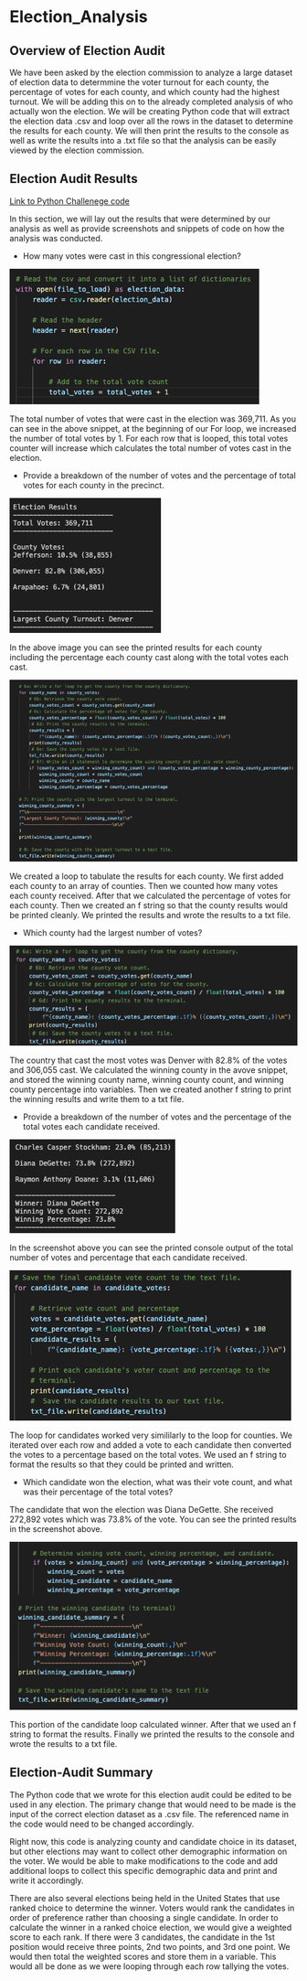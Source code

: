 # Election_Analysis

## Overview of Election Audit

We have been asked by the election commission to analyze a large dataset of election data to determmine the voter turnout for each county, the percentage of votes for each county, and which county had the highest turnout. We will be adding this on to the already completed analysis of who actually won the election. We will be creating Python code that will extract the election data .csv and loop over all the rows in the dataset to determine the results for each county. We will then print the results to the console as well as write the results into a .txt file so that the analysis can be easily viewed by the election commission.

## Election Audit Results

[Link to Python Challenege code](https://github.com/SeanDraper/Election_Analysis/blob/main/PyPoll_Challenge.py)

In this section, we will lay out the results that were determined by our analysis as well as provide screenshots and snippets of code on how the analysis was conducted.

- How many votes were cast in this congressional election?

![Total Votes](Resources/total_votes.png)

The total number of votes that were cast in the election was 369,711. As you can see in the above snippet, at the beginning of our For loop, we increased the number of total votes by 1. For each row that is looped, this total votes counter will increase which calculates the total number of votes cast in the election.

- Provide a breakdown of the number of votes and the percentage of total votes for each county in the precinct.

![County Results](Resources/county_results.png)

In the above image you can see the printed results for each county including the percentage each county cast along with the total votes each cast.

![County Loop1](Resources/county_loop1.png)

We created a loop to tabulate the results for each county. We first added each county to an array of counties. Then we counted how many votes each county received. After that we calculated the percentage of votes for each county. Then we created an f string so that the county results would be printed cleanly. We printed the results and wrote the results to a txt file. 

- Which county had the largest number of votes?

![County Loop2](Resources/county_loop2.png)

The country that cast the most votes was Denver with 82.8% of the votes and 306,055 cast. We calculated the winning county in the avove snippet, and stored the winning county name, winning county count, and winning county percentage into variables. Then we created another f string to print the winning results and write them to a txt file.

- Provide a breakdown of the number of votes and the percentage of the total votes each candidate received.

![Candidate Results](Resources/candidate_results.png)

In the screenshot above you can see the printed console output of the total number of votes and percentage that each candidate received.

![Candidate Loop1](Resources/candidate_loop1.png)

The loop for candidates worked very simililarly to the loop for counties. We iterated over each row and added a vote to each candidate then converted the votes to a percentage based on the total votes. We used an f string to format the results so that they could be printed and written.

- Which candidate won the election, what was their vote count, and what was their percentage of the total votes?

The candidate that won the election was Diana DeGette. She received 272,892 votes which was 73.8% of the vote. You can see the printed results in the screenshot above.

![Candidate Loop2](Resources/candidate_loop2.png)

This portion of the candidate loop calculated winner. After that we used an f string to format the results. Finally we printed the results to the console and wrote the results to a txt file.

## Election-Audit Summary

The Python code that we wrote for this election audit could be edited to be used in any election. The primary change that would need to be made is the input of the correct election dataset as a .csv file. The referenced name in the code would need to be changed accordingly. 

Right now, this code is analyzing county and candidate choice in its dataset, but other elections may want to collect other demographic information on the voter. We would be able to make modifications to the code and add additional loops to collect this specific demographic data and print and write it accordingly.

There are also several elections being held in the United States that use ranked choice to determine the winner. Voters would rank the candidates in order of preference rather than choosing a single candidate. In order to calculate the winner in a ranked choice election, we would give a weighted score to each rank. If there were 3 candidates, the candidate in the 1st position would receive three points, 2nd two points, and 3rd one point. We would then total the weighted scores and store them in a variable. This would all be done as we were looping through each row tallying the votes.